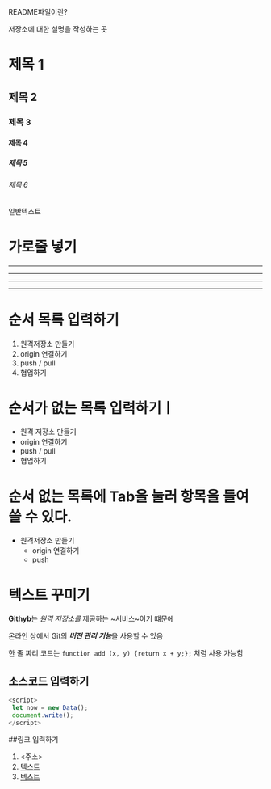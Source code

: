 README파일이란?

저장소에 대한 설명을 작성하는 곳

# 제목 1
## 제목 2
### 제목 3
#### 제목 4
##### 제목 5
###### 제목 6
일반텍스트

# 가로줄 넣기
---
- - - -
****
* * * 

# 순서 목록 입력하기
1. 원격저장소 만들기
2. origin 연결하기
3. push / pull
4. 협업하기

# 순서가 없는 목록 입력하기ㅣ
- 원격 저장소 만들기
- origin 연결하기
- push / pull
- 협업하기

# 순서 없는 목록에 Tab을 눌러 항목을 들여 쓸 수 있다.
- 원격저장소 만들기
    - origin 연결하기
    - push

 # 텍스트 꾸미기
 **Githyb**는 *원격 저장소를* 제공하는 ~서비스~이기 떄문에

 온라인 상에서 Git의 ***버전 관리 기능***을 사용할 수 있음

 한 줄 짜리 코드는 `function add (x, y) {return x + y;};` 처럼 사용 가능함

 ## 소스코드 입력하기
 ```javascript
<script>
  let now = new Data();
  document.write();
</script>
```
##링크 입력하기
1. <주소>
2. [텍스트](주소)
3. [텍스트](주소, "부가설명")
